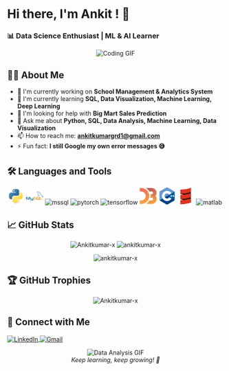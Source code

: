 # Hi there, I'm Ankit ! 👋

### 📊 Data Science Enthusiast | ML & AI Learner

<p align="center">
  <img src="https://media.giphy.com/media/qgQUggAC3Pfv687qPC/giphy.gif" alt="Coding GIF" width="400">
</p>

## 👨‍💻 About Me

- 🔭 I'm currently working on **School Management & Analytics System**
- 🌱 I'm currently learning **SQL, Data Visualization, Machine Learning, Deep Learning**
- 🤝 I'm looking for help with **Big Mart Sales Prediction**
- 💬 Ask me about **Python, SQL, Data Analysis, Machine Learning, Data Visualization**
- 📫 How to reach me: **ankitkumargrd1@gmail.com**
- ⚡ Fun fact: **I still Google my own error messages 😅**

## 🛠️ Languages and Tools

<p align="left">
  <img src="https://raw.githubusercontent.com/devicons/devicon/master/icons/python/python-original.svg" alt="python" width="40" height="40"/>
  <img src="https://raw.githubusercontent.com/devicons/devicon/master/icons/mysql/mysql-original-wordmark.svg" alt="mysql" width="40" height="40"/>
  <img src="https://www.svgrepo.com/show/303229/microsoft-sql-server-logo.svg" alt="mssql" width="40" height="40"/>
  <img src="https://www.vectorlogo.zone/logos/pytorch/pytorch-icon.svg" alt="pytorch" width="40" height="40"/>
  <img src="https://www.vectorlogo.zone/logos/tensorflow/tensorflow-icon.svg" alt="tensorflow" width="40" height="40"/>
  <img src="https://raw.githubusercontent.com/devicons/devicon/master/icons/d3js/d3js-original.svg" alt="d3js" width="40" height="40"/>
  <img src="https://raw.githubusercontent.com/devicons/devicon/master/icons/cplusplus/cplusplus-original.svg" alt="cplusplus" width="40" height="40"/>
  <img src="https://raw.githubusercontent.com/devicons/devicon/master/icons/scala/scala-original.svg" alt="scala" width="40" height="40"/>
  <img src="https://upload.wikimedia.org/wikipedia/commons/2/21/Matlab_Logo.png" alt="matlab" width="40" height="40"/>
</p>

## 📈 GitHub Stats

<p align="center">
  <img src="https://github-readme-stats.vercel.app/api?username=ankitkumar-x&show_icons=true&locale=en&theme=radical" alt="Ankitkumar-x" />
  <img src="https://github-readme-stats.vercel.app/api/top-langs?username=ankitkumar-x&show_icons=true&locale=en&layout=compact&theme=radical" alt="ankitkumar-x" />
</p>

<p align="center">
  <!-- REPLACED THE BROKEN URL WITH A RELIABLE ONE -->
  <img src="https://streak-stats.demolab.com/?user=ankitkumar-x&theme=radical" alt="ankitkumar-x" />
</p>

## 🏆 GitHub Trophies

<p align="center">
  <img src="https://github-profile-trophy.vercel.app/?username=Ankitkumar-x&theme=radical&no-frame=true&row=1&column=6" alt="Ankitkumar-x" />
</p>

## 🤝 Connect with Me

<p align="left">
  <a href="https://www.linkedin.com/in/ankit-kumar-153239360/" target="blank">
    <img align="center" src="https://raw.githubusercontent.com/rahuldkjain/github-profile-readme-generator/master/src/images/icons/Social/linked-in-alt.svg" alt="LinkedIn" height="30" width="40" />
  </a>
  <a href="mailto:ankitkumargrd1@gmail.com">
    <img align="center" src="https://img.icons8.com/color/48/000000/gmail-new.png" alt="Gmail" height="40" width="40" />
  </a>
</p>

<p align="center">
  <img src="https://media.giphy.com/media/coxQHKASG60HrHtvkt/giphy.gif" alt="Data Analysis GIF" width="300"> <br> <i>Keep learning, keep growing! 🚀</i> </p><div align="center">
